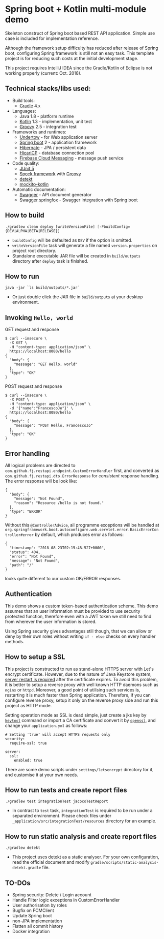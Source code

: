 # Spring boot + Kotlin multi-module demo
Skeleton construct of Spring boot based REST API application. Simple use case is included for
implementation reference.

Although the framework setup difficulty has reduced after release of Spring boot, configuring
Spring framework is still not an easy task. This template project is for reducing such costs
at the initial development stage.

This project requires IntelliJ IDEA since the Gradle/Kotlin of Eclipse is not working properly
(current: Oct. 2018).

## Technical stacks/libs used:
  - Build tools:
    * [Gradle](https://gradle.org/) 4.x
  - Languages:
    * Java 1.8 - platform runtime
    * [Kotlin](https://kotlinlang.org/) 1.3 - implementation, unit test
    * [Groovy](http://groovy-lang.org/) 2.5 - integration test
  - Frameworks and runtimes:
    * [Undertow](http://undertow.io/) - for Web application server
    * [Spring boot](http://spring.io/projects/spring-boot) 2 - application framework
    * [Hibernate](http://hibernate.org/) - JPA / persistent data
    * [HicariCP](https://github.com/brettwooldridge/HikariCP) - database connection pool
    * [Firebase Cloud Messaging](https://firebase.google.com/docs/cloud-messaging/) - message push service
  - Code quality:
    * [JUnit 5](https://junit.org/junit5/docs/current/user-guide/)
    * [Spock framework](http://spockframework.org/) with [Groovy](http://groovy-lang.org/)
    * [detekt](https://arturbosch.github.io/detekt/index.html)
    * [mockito-kotlin](https://github.com/nhaarman/mockito-kotlin)
  - Automatic documentation:
    * [Swagger](https://swagger.io/) - API document generator
    * [Swagger springfox](http://springfox.github.io/springfox/) - Swagger integration with Spring boot

## How to build
```
./gradlew clean deploy [writeVersionFile] [-PbuildConfig={DEV|ALPHA|BETA|RELEASE}]
```
- `buildConfig` will be defaulted as `DEV` if the option is omitted.
- `writeVersionFile` task will generate a file named `version.properties`
  on project root directory.
- Standalone executable JAR file will be created in `build/outputs`
  directory after `deploy` task is finished.

## How to run
```
java -jar `ls build/outputs/*.jar`
```
- Or just double click the JAR file in `build/outputs` at your desktop environment.

## Invoking `Hello, world`
GET request and response
```
$ curl --insecure \
  -X GET \
  -H "content-type: application/json" \
  https://localhost:8080/hello
{
  "body": {
    "message": "GET Hello, world"
  },
  "type": "OK"
}
```

POST request and response
```
$ curl --insecure \
  -X POST \
  -H "content-type: application/json" \
  -d '{"name":"FrancescoJo"}' \
  https://localhost:8080/hello
{
  "body": {
    "message": "POST Hello, FrancescoJo"
  },
  "type": "OK"
}
```

## Error handling
All logical problems are directed to `com.github.fj.restapi.endpoint.CustomErrorHandler` first,
and converted as `com.github.fj.restapi.dto.ErrorResponse` for *consistent* response handling.
The error response will be look like:

```
{
  "body": {
    "message": "Not Found",
    "reason": "Resource /hello is not found."
  },
  "type": "ERROR"
}
```

Without this `@ControllerAdvice`, all programme exceptions will be handled at
`org.springframework.boot.autoconfigure.web.servlet.error.BasicErrorController#error` by default,
which produces error as follows:

```
{
  "timestamp": "2018-08-23T02:15:48.527+0000",
  "status": 404,
  "error": "Not Found",
  "message": "Not Found",
  "path": "/"
}
```

looks quite different to our custom OK/ERROR responses.

## Authentication

This demo shows a custom token-based authentication scheme. This demo assumes that an user 
information must be provided to use security protected function, therefore even with a JWT token
we still need to find from wherever the user information is stored.

Using Spring security gives advantages still though, that we can allow or deny by their own roles
without writing `if - else` checks on every handler methods.

## How to setup a SSL
This project is constructed to run as stand-alone HTTPS server with
Let's encrypt certificate. However, due to the nature of Java Keystore
system, [server restart is required](https://github.com/spring-projects/spring-boot/issues/5450)
after the certificate expires. To avoid this problem, it is better to
setup a reverse proxy with well known HTTP daemons such as `nginx` or
`httpd`. Moreover, a good point of utilising such services is, restarting
it is much faster than Spring application. Therefore, if you can configure
reverse proxy, setup it only on the reverse proxy side and run this
project as HTTP mode.

Setting operation mode as SSL is dead simple, just create a jks key by [`keytool`](https://docs.oracle.com/javase/8/docs/technotes/tools/unix/keytool.html)
command or import a CA certificate and convert it by [`openssl`](https://www.openssl.org/docs/man1.0.2/apps/openssl.html),
and change your `application.yml` as follows:

```
# Setting 'true' will accept HTTPS requests only
security:
  require-ssl: true

server:
  ssl:
    enabled: true
```

There are some demo scripts under `settings/letsencrypt` directory for it, and customise it at your own needs.

## How to run tests and create report files
```
./gradlew test integrationTest jacocoTestReport
```
- In contrast to `test` task, `integrationTest` is required to be run under a separated environment.
  Please check files under `_application/src/integrationTest/resources` directory for an example.

## How to run static analysis and create report files
```
./gradlew detekt
```
- This project uses [detekt](https://arturbosch.github.io/detekt/index.html) as a static analyser.
  For your own configuration, read the official document and modify `gradle/scripts/static-analysis-detekt.gradle` file.

## TO-DOs
- Spring security: Delete / Login account
- Handle Filter logic exceptions in CustomErrorHandler
- User authorisation by roles
- Bugfix on FCMClient
- Update Spring boot
- non-JPA implementation
- Flatten all commit history
- Docker integration
